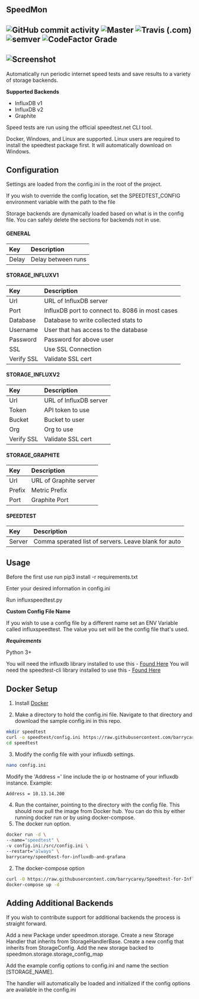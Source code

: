 **SpeedMon**
------------------------------

![GitHub commit activity](https://img.shields.io/github/commit-activity/m/barrycarey/redditrepostsleuth)
![Master](https://github.com/barrycarey/RedditRepostSleuth/workflows/Tests/badge.svg)
![Travis (.com)](https://img.shields.io/travis/com/barrycarey/RedditRepostSleuth)
![semver](https://img.shields.io/badge/semver-1.0.0-blue)
![CodeFactor Grade](https://img.shields.io/codefactor/grade/github/barrycarey/RedditRepostSleuth/master)
------------------------------
![Screenshot](https://puu.sh/tmfOA/b5576e88de.png)
------------------------------
Automatically run periodic internet speed tests and save results to a variety of storage backends.  

**Supported Backends**
* InfluxDB v1
* InfluxDB v2
* Graphite

Speed tests are run using the official speedtest.net CLI tool. 

Docker, Windows, and Linux are supported.  Linux users are required to install the speedtest package first. It will automatically download on Windows. 

## Configuration

Settings are loaded from the config.ini in the root of the project.  

If you wish to override the config location, set the SPEEDTEST_CONFIG environment variable with the path to the file

Storage backends are dynamically loaded based on what is in the config file. You can safely delete the sections for backends not in use.  

#### GENERAL
|Key            |Description                                                                                                         |
|:--------------|:-------------------------------------------------------------------------------------------------------------------|
|Delay          |Delay between runs                                                                                                  |
#### STORAGE_INFLUXV1
|Key            |Description                                                                                                         |
|:--------------|:-------------------------------------------------------------------------------------------------------------------|
|Url            |URL of InfluxDB server                                                                                     |
|Port           |InfluxDB port to connect to.  8086 in most cases                                                                    |
|Database       |Database to write collected stats to                                                                                |
|Username       |User that has access to the database                                                                                |
|Password       |Password for above user                                                                                             |
|SSL       | Use SSL Connection                                                                                        |
|Verify SSL       |Validate SSL cert    
#### STORAGE_INFLUXV2
|Key            |Description                                                                                                         |
|:--------------|:-------------------------------------------------------------------------------------------------------------------|
|Url            |URL of InfluxDB server                                                                                     |
|Token       | API token to use                                                                                |
|Bucket       |Bucket to user                                                                                            |
|Org       | Org to use                                                                                        |
|Verify SSL       |Validate SSL cert  |
#### STORAGE_GRAPHITE
|Key            |Description                                                                                                         |
|:--------------|:-------------------------------------------------------------------------------------------------------------------|
|Url            |URL of Graphite server                                                                                     |
|Prefix       | Metric Prefix                                                                               |
|Port       | Graphite Port                                                                                          |
#### SPEEDTEST
|Key            |Description                                                                                                         |
|:--------------|:-------------------------------------------------------------------------------------------------------------------|
|Server         |Comma sperated list of servers.  Leave blank for auto                                                            |



## Usage

Before the first use run pip3 install -r requirements.txt

Enter your desired information in config.ini 

Run influxspeedtest.py

**Custom Config File Name**

If you wish to use a config file by a different name set an ENV Variable called influxspeedtest.  The value you set will be the config file that's used. 
  

***Requirements***

Python 3+

You will need the influxdb library installed to use this - [Found Here](https://github.com/influxdata/influxdb-python)
You will need the speedtest-cli library installed to use this - [Found Here](https://github.com/sivel/speedtest-cli)

## Docker Setup

1. Install [Docker](https://www.docker.com/)

2. Make a directory to hold the config.ini file. Navigate to that directory and download the sample config.ini in this repo.
```bash
mkdir speedtest
curl -o speedtest/config.ini https://raw.githubusercontent.com/barrycarey/Speedtest-for-InfluxDB-and-Grafana/master/config.ini
cd speedtest
```

3. Modify the config file with your influxdb settings.
```bash
nano config.ini
```
Modify the 'Address =' line include the ip or hostname of your influxdb instance.
Example:
```bash
Address = 10.13.14.200
```

4. Run the container, pointing to the directory with the config file. This should now pull the image from Docker hub. You can do this by either running docker run or by using docker-compose.
 1. The docker run option.
```bash
docker run -d \
--name="speedtest" \
-v config.ini:/src/config.ini \
--restart="always" \
barrycarey/speedtest-for-influxdb-and-grafana
```
 2. The docker-compose option
 ```bash
 curl -O https://raw.githubusercontent.com/barrycarey/Speedtest-for-InfluxDB-and-Grafana/master/docker-compose.yml docker-compose.yml
 docker-compose up -d
 ```

## Adding Additional Backends
If you wish to contribute support for additional backends the process is straight forward. 

Add a new Package under speedmon.storage.  Create a new Storage Handler that inherits from StorageHandlerBase.  Create a new config that inherits from StorageConfig.  Add the new storage backed to speedmon.storage.storage_config_map

Add the example config options to config.ini and name the section [STORAGE_NAME].  

The handler will automatically be loaded and initialized if the config options are available in the config.ini